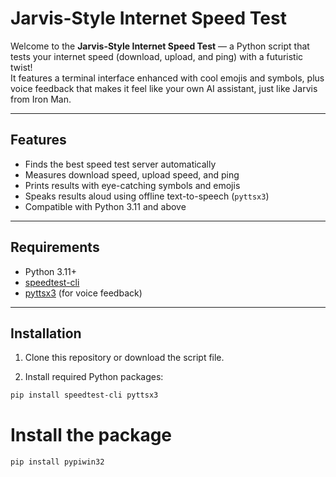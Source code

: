 # Jarvis-Style Internet Speed Test

Welcome to the **Jarvis-Style Internet Speed Test** — a Python script that tests your internet speed (download, upload, and ping) with a futuristic twist!  
It features a terminal interface enhanced with cool emojis and symbols, plus voice feedback that makes it feel like your own AI assistant, just like Jarvis from Iron Man.

---

## Features

- Finds the best speed test server automatically  
- Measures download speed, upload speed, and ping  
- Prints results with eye-catching symbols and emojis  
- Speaks results aloud using offline text-to-speech (`pyttsx3`)  
- Compatible with Python 3.11 and above  

---

## Requirements

- Python 3.11+  
- [speedtest-cli](https://pypi.org/project/speedtest-cli/)  
- [pyttsx3](https://pypi.org/project/pyttsx3/) (for voice feedback)  

---

## Installation

1. Clone this repository or download the script file.

2. Install required Python packages:

```bash
pip install speedtest-cli pyttsx3
```

# Install the package
```bash
pip install pypiwin32
```
